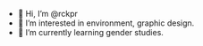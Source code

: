 - 👋 Hi, I’m @rckpr
- 👀 I’m interested in environment, graphic design.
- 🌱 I’m currently learning gender studies.


<!---
rckpr/rckpr is a ✨ special ✨ repository because its `README.md` (this file) appears on your GitHub profile.
You can click the Preview link to take a look at your changes.
--->
